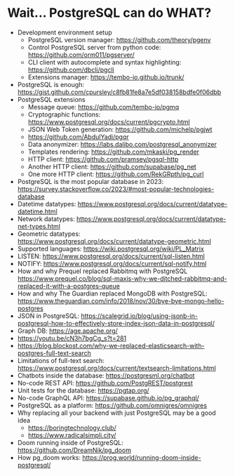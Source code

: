 # Wait... PostgreSQL can do WHAT?

- Development environment setup
	- PostgreSQL version manager: https://github.com/theory/pgenv
	- Control PostgreSQL server from python code: https://github.com/orm011/pgserver/
	- CLI client with autocomplete and syntax highlighting: https://github.com/dbcli/pgcli
	- Extensions manager: https://tembo-io.github.io/trunk/
- PostgreSQL is enough: https://gist.github.com/cpursley/c8fb81fe8a7e5df038158bdfe0f06dbb
- PostgreSQL extensions
	- Message queue: https://github.com/tembo-io/pgmq
    - Cryptographic functions: https://www.postgresql.org/docs/current/pgcrypto.html
    - JSON Web Token generation: https://github.com/michelp/pgjwt
    - https://github.com/AbdulYadi/pgqr
    - Data anonymizer: https://labs.dalibo.com/postgresql_anonymizer
    - Templates rendering: https://github.com/mkaski/pg_render
    - HTTP client: https://github.com/pramsey/pgsql-http
    - Another HTTP client: https://github.com/supabase/pg_net
    - One more HTTP client: https://github.com/RekGRpth/pg_curl
- PostgreSQL is the most popular database in 2023: https://survey.stackoverflow.co/2023/#most-popular-technologies-database
- Datetime datatypes: https://www.postgresql.org/docs/current/datatype-datetime.html
- Network datatypes: https://www.postgresql.org/docs/current/datatype-net-types.html
- Geometric datatypes: https://www.postgresql.org/docs/current/datatype-geometric.html
- Supported languages: https://wiki.postgresql.org/wiki/PL_Matrix
- LISTEN: https://www.postgresql.org/docs/current/sql-listen.html
- NOTIFY: https://www.postgresql.org/docs/current/sql-notify.html
- How and why Prequel replaced Rabbitmq with PostgreSQL https://www.prequel.co/blog/sql-maxis-why-we-ditched-rabbitmq-and-replaced-it-with-a-postgres-queue
- How and why The Guardian replaced MongoDB with PostgreSQL: https://www.theguardian.com/info/2018/nov/30/bye-bye-mongo-hello-postgres
- JSON in PostgreSQL: https://scalegrid.io/blog/using-jsonb-in-postgresql-how-to-effectively-store-index-json-data-in-postgresql/
- Graph DB: https://age.apache.org/
- https://youtu.be/cN3h7bgCg_s?t=281
- https://blog.blockost.com/why-we-replaced-elasticsearch-with-postgres-full-text-search
- Limitations of full-text search: https://www.postgresql.org/docs/current/textsearch-limitations.html
- Chatbots inside the database: https://postgresml.org/chatbot
- No-code REST API: https://github.com/PostgREST/postgrest
- Unit tests for the database: https://pgtap.org/
- No-code GraphQL API: https://supabase.github.io/pg_graphql/
- PostgreSQL as a platform: https://github.com/omnigres/omnigres
- Why replacing all your backend with just PostgreSQL may be a good idea
    - https://boringtechnology.club/
    - https://www.radicalsimpli.city/
- Doom running inside of PostgreSQL: https://github.com/DreamNik/pg_doom
- How pg_doom works: https://prog.world/running-doom-inside-postgresql/
